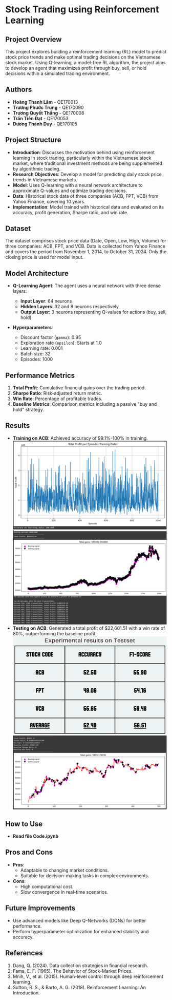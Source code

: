 # Stock Trading using Reinforcement Learning

## Project Overview
This project explores building a reinforcement learning (RL) model to predict stock price trends and make optimal trading decisions on the Vietnamese stock market. Using Q-learning, a model-free RL algorithm, the project aims to develop an agent that maximizes profit through buy, sell, or hold decisions within a simulated trading environment.

## Authors
- **Hoàng Thanh Lâm** - QE170013
- **Trương Phước Trung** - QE170090
- **Trương Quyết Thắng** - QE170008
- **Trần Tiến Đạt** - QE170053
- **Dương Thành Duy** - QE170105

## Project Structure
- **Introduction**: Discusses the motivation behind using reinforcement learning in stock trading, particularly within the Vietnamese stock market, where traditional investment methods are being supplemented by algorithmic trading.
- **Research Objectives**: Develop a model for predicting daily stock price trends in Vietnamese markets.
- **Model**: Uses Q-learning with a neural network architecture to approximate Q-values and optimize trading decisions.
- **Data**: Historical stock data of three companies (ACB, FPT, VCB) from Yahoo Finance, covering 10 years.
- **Implementation**: Model trained with historical data and evaluated on its accuracy, profit generation, Sharpe ratio, and win rate.

## Dataset
The dataset comprises stock price data (Date, Open, Low, High, Volume) for three companies: ACB, FPT, and VCB. Data is collected from Yahoo Finance and covers the period from November 1, 2014, to October 31, 2024. Only the closing price is used for model input.

## Model Architecture
- **Q-Learning Agent**: The agent uses a neural network with three dense layers:
  - **Input Layer**: 64 neurons
  - **Hidden Layers**: 32 and 8 neurons respectively
  - **Output Layer**: 3 neurons representing Q-values for actions (buy, sell, hold)
  
- **Hyperparameters**:
  - Discount factor (`gamma`): 0.95
  - Exploration rate (`epsilon`): Starts at 1.0
  - Learning rate: 0.001
  - Batch size: 32
  - Episodes: 1000

## Performance Metrics
1. **Total Profit**: Cumulative financial gains over the trading period.
2. **Sharpe Ratio**: Risk-adjusted return metric.
3. **Win Rate**: Percentage of profitable trades.
4. **Baseline Metrics**: Comparison metrics including a passive "buy and hold" strategy.

## Results
- **Training on ACB**: Achieved accuracy of 99.1%-100% in training.
![Train result](results/train.png)
![Profit train](results/profit_train.png)
- **Testing on ACB**: Generated a total profit of $22,601.51 with a win rate of 80%, outperforming the baseline profit.
![Test result](results/test.png)
![Profit test](results/profit_test.png)

## How to Use
- **Read file Code.ipynb**

## Pros and Cons
- **Pros**:
  - Adaptable to changing market conditions.
  - Suitable for decision-making tasks in complex environments.
- **Cons**:
  - High computational cost.
  - Slow convergence in real-time scenarios.

## Future Improvements
- Use advanced models like Deep Q-Networks (DQNs) for better performance.
- Perform hyperparameter optimization for enhanced stability and accuracy.

## References
1. Dang, Q. (2024). Data collection strategies in financial research.
2. Fama, E. F. (1965). The Behavior of Stock-Market Prices.
3. Mnih, V., et al. (2015). Human-level control through deep reinforcement learning.
4. Sutton, R. S., & Barto, A. G. (2018). Reinforcement Learning: An Introduction.
